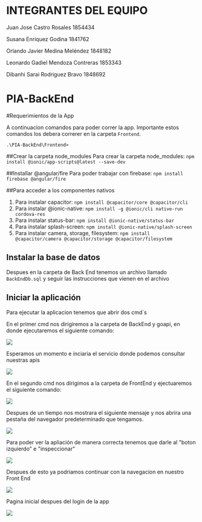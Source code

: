# INTEGRANTES DEL EQUIPO

Juan Jose Castro Rosales            1854434

Susana Enriquez Godina              1841762

Orlando Javier Medina Meléndez      1848182

Leonardo Gadiel Mendoza Contreras   1853343

Dibanhi Sarai Rodriguez Bravo       1848692

# PIA-BackEnd

#Requerimientos de la App

A continuacion comandos para poder correr la app. Importante estos comandos los debera correrer en la carpeta `Frontend`.

`.\PIA-BackEnd\Frontend>`

##Crear la carpeta node_modules 
Para crear la carpeta node_modules: `npm install @ionic/app-scripts@latest --save-dev` 

##Installar @angular/fire
Para poder trabajar con firebase: `npm install firebase @angular/fire`
 
 ##Para acceder a los componentes nativos
1. Para instalar capacitor: `npm install @capacitor/core @capacitor/cli` 
2. Para instalar @ionic-native: `npm install -g @ionic/cli native-run cordova-res`
3. Para instalar status-bar: `npm install @ionic-native/status-bar`
4. Para instalar splash-screen: `npm install @ionic-native/splash-screen`
5. Para instalar camera, storage, filesystem: `npm install @capacitor/camera @capacitor/storage @capacitor/filesystem`

## Instalar la base de datos

Despues en la carpeta de Back End tenemos un archivo llamado `BackEndDb.sql` y seguir las instrucciones que vienen en el archivo

## Iniciar la aplicación

Para ejecutar la aplicacion tenemos que abrir dos cmd´s

En el primer cmd nos dirigiremos a la carpeta de BackEnd y goapi, en donde ejecutaremos el siguiente comando:

<img src="https://firebasestorage.googleapis.com/v0/b/base-labam.appspot.com/o/Github%2FCaptura1.PNG?alt=media&token=d5c5c9c5-1e33-4db3-bb6a-3c95fee3ebf7">

Esperamos un momento e inciaria el servicio donde podemos consultar nuestras apis

<img src="https://firebasestorage.googleapis.com/v0/b/base-labam.appspot.com/o/Github%2FCaptura3.PNG?alt=media&token=3ad10a66-916e-4ac5-8a63-dc7603aa3705">

En el segundo cmd nos dirigimos a la carpeta de FrontEnd y ejectuaremos el siguiente comando:

<img src="https://firebasestorage.googleapis.com/v0/b/base-labam.appspot.com/o/Github%2FCaptura2.PNG?alt=media&token=81f3ad0c-4a91-47b3-9dd0-37fa71f3727b">

Despues de un tiempo nos mostrara el siguiente mensaje y nos abrira una pestaña del navegador predeterminado que tengamos.

<img src="https://firebasestorage.googleapis.com/v0/b/base-labam.appspot.com/o/Github%2FCaptura4.PNG?alt=media&token=e6db2548-d014-4aa2-a79e-917adcc35ca0">

Para poder ver la apliación de manera correcta tenemos que darle al "boton izquierdo" e "inspeccionar"

<img src="https://firebasestorage.googleapis.com/v0/b/base-labam.appspot.com/o/Github%2FCapturaenmorado.PNG?alt=media&token=e770ed0c-e9a6-4abe-a101-f2f747aacc93">

Despues de esto ya podriamos continuar con la navegacion en nuestro Front End

<img src="https://firebasestorage.googleapis.com/v0/b/base-labam.appspot.com/o/Github%2Ffinaly.PNG?alt=media&token=9e10ff43-a01c-4782-bc65-a3f6010d6b0f">

Pagina inicial despues del login de la app

<img src="https://firebasestorage.googleapis.com/v0/b/base-labam.appspot.com/o/Github%2Flogin.PNG?alt=media&token=82e286bd-f049-40cb-a4e0-d6a6fc747da8">
